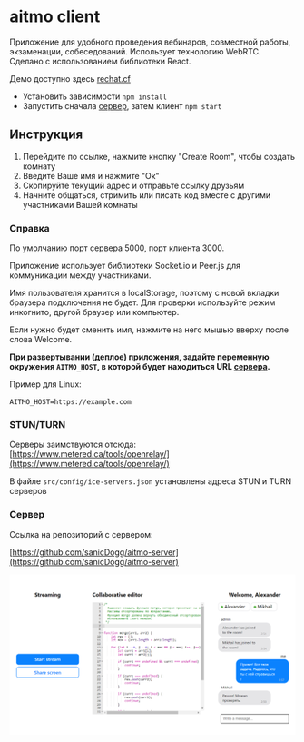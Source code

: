 # aitmo client

Приложение для удобного проведения вебинаров, совместной работы,
экзаменации, собеседований. Использует технологию WebRTC. Сделано с использованием библиотеки React.

Демо доступно здесь [rechat.cf](https://rechat.cf)

- Установить зависимости `npm install`
- Запустить сначала [сервер](https://github.com/sanicDogg/aitmo-server), затем клиент `npm start`

## Инструкция

1. Перейдите по ссылке, нажмите кнопку "Create Room", чтобы создать комнату
2. Введите Ваше имя и нажмите "Ок"
3. Скопируйте текущий адрес и отправьте ссылку друзьям
4. Начните общаться, стримить или писать код вместе с другими участниками Вашей комнаты

### Справка

По умолчанию порт сервера 5000, порт клиента 3000.

Приложение использует библиотеки Socket.io и Peer.js для коммуникации между участниками.

Имя пользователя хранится в localStorage, поэтому
с новой вкладки браузера подключения не будет. Для проверки используйте режим инкогнито, другой браузер или компьютер.

Если нужно будет сменить имя, нажмите на него мышью вверху после слова Welcome.

**При развертывании (деплое) приложения, задайте переменную окружения `AITMO_HOST`, в которой будет находиться URL [сервера](https://github.com/sanicdogg/aitmo-server).**

Пример для Linux:

```
AITMO_HOST=https://example.com
```

### STUN/TURN

Серверы заимствуются отсюда:
[https://www.metered.ca/tools/openrelay/](https://www.metered.ca/tools/openrelay/)

В файле `src/config/ice-servers.json` установлены адреса STUN и TURN серверов

### Сервер
Ссылка на репозиторий с сервером:

[https://github.com/sanicDogg/aitmo-server](https://github.com/sanicDogg/aitmo-server)

![Скриншот приложения](screenshots/1.png)
